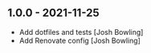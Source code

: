## 1.0.0 - 2021-11-25

* Add dotfiles and tests [Josh Bowling]
* Add Renovate config [Josh Bowling]
